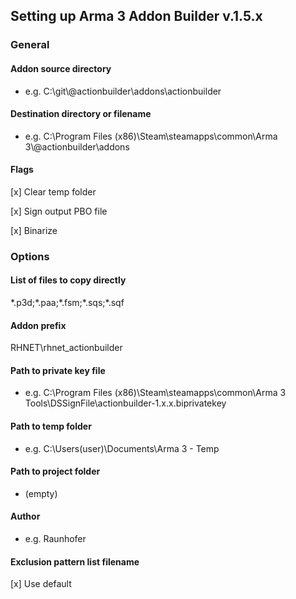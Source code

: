 ## Setting up Arma 3 Addon Builder v.1.5.x

### General

#### Addon source directory
- e.g. C:\git\\@actionbuilder\addons\actionbuilder

#### Destination directory or filename
- e.g. C:\Program Files (x86)\Steam\steamapps\common\Arma 3\\@actionbuilder\addons

#### Flags
[x] Clear temp folder

[x] Sign output PBO file

[x] Binarize

### Options

#### List of files to copy directly
\*.p3d;\*.paa;\*.fsm;\*.sqs;\*.sqf

#### Addon prefix
RHNET\rhnet_actionbuilder

#### Path to private key file
- e.g. C:\Program Files (x86)\Steam\steamapps\common\Arma 3 Tools\DSSignFile\actionbuilder-1.x.x.biprivatekey

#### Path to temp folder
- e.g. C:\Users\(user)\Documents\Arma 3 - Temp

#### Path to project folder
- (empty)

#### Author
- e.g. Raunhofer

#### Exclusion pattern list filename
[x] Use default
